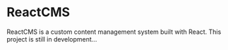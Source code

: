 # ReactCMS
ReactCMS is a custom content management system built with React. This project is still in development...
